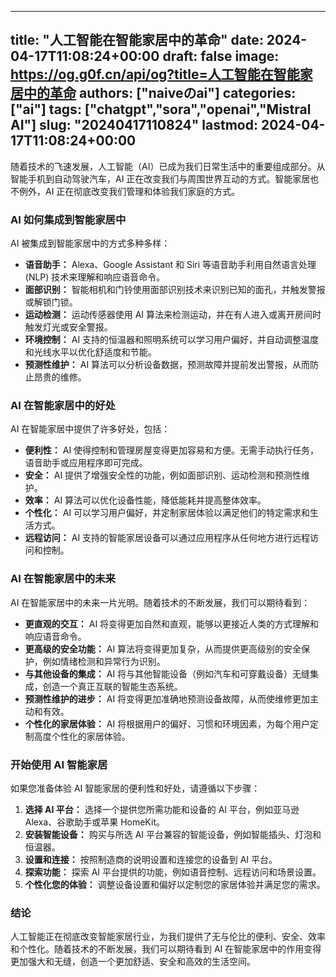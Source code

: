 
---
title: "人工智能在智能家居中的革命"
date: 2024-04-17T11:08:24+00:00
draft: false
image: https://og.g0f.cn/api/og?title=人工智能在智能家居中的革命
authors: ["naiveのai"]
categories: ["ai"]
tags: ["chatgpt","sora","openai","Mistral AI"]
slug: "20240417110824"
lastmod: 2024-04-17T11:08:24+00:00
---
随着技术的飞速发展，人工智能（AI）已成为我们日常生活中的重要组成部分。从智能手机到自动驾驶汽车，AI 正在改变我们与周围世界互动的方式。智能家居也不例外，AI 正在彻底改变我们管理和体验我们家庭的方式。

### AI 如何集成到智能家居中

AI 被集成到智能家居中的方式多种多样：

- **语音助手：** Alexa、Google Assistant 和 Siri 等语音助手利用自然语言处理 (NLP) 技术来理解和响应语音命令。
- **面部识别：** 智能相机和门铃使用面部识别技术来识别已知的面孔，并触发警报或解锁门锁。
- **运动检测：** 运动传感器使用 AI 算法来检测运动，并在有人进入或离开房间时触发灯光或安全警报。
- **环境控制：** AI 支持的恒温器和照明系统可以学习用户偏好，并自动调整温度和光线水平以优化舒适度和节能。
- **预测性维护：** AI 算法可以分析设备数据，预测故障并提前发出警报，从而防止昂贵的维修。

### AI 在智能家居中的好处

AI 在智能家居中提供了许多好处，包括：

- **便利性：** AI 使得控制和管理房屋变得更加容易和方便。无需手动执行任务，语音助手或应用程序即可完成。
- **安全：** AI 提供了增强安全性的功能，例如面部识别、运动检测和预测性维护。
- **效率：** AI 算法可以优化设备性能，降低能耗并提高整体效率。
- **个性化：** AI 可以学习用户偏好，并定制家居体验以满足他们的特定需求和生活方式。
- **远程访问：** AI 支持的智能家居设备可以通过应用程序从任何地方进行远程访问和控制。

### AI 在智能家居中的未来

AI 在智能家居中的未来一片光明。随着技术的不断发展，我们可以期待看到：

- **更直观的交互：** AI 将变得更加自然和直观，能够以更接近人类的方式理解和响应语音命令。
- **更高级的安全功能：** AI 算法将变得更加复杂，从而提供更高级别的安全保护，例如情绪检测和异常行为识别。
- **与其他设备的集成：** AI 将与其他智能设备（例如汽车和可穿戴设备）无缝集成，创造一个真正互联的智能生态系统。
- **预测性维护的进步：** AI 将变得更加准确地预测设备故障，从而使维修更加主动和有效。
- **个性化的家居体验：** AI 将根据用户的偏好、习惯和环境因素，为每个用户定制高度个性化的家居体验。

### 开始使用 AI 智能家居

如果您准备体验 AI 智能家居的便利性和好处，请遵循以下步骤：

1. **选择 AI 平台：** 选择一个提供您所需功能和设备的 AI 平台，例如亚马逊 Alexa、谷歌助手或苹果 HomeKit。
2. **安装智能设备：** 购买与所选 AI 平台兼容的智能设备，例如智能插头、灯泡和恒温器。
3. **设置和连接：** 按照制造商的说明设置和连接您的设备到 AI 平台。
4. **探索功能：** 探索 AI 平台提供的功能，例如语音控制、远程访问和场景设置。
5. **个性化您的体验：** 调整设备设置和偏好以定制您的家居体验并满足您的需求。

### 结论

人工智能正在彻底改变智能家居行业，为我们提供了无与伦比的便利、安全、效率和个性化。随着技术的不断发展，我们可以期待看到 AI 在智能家居中的作用变得更加强大和无缝，创造一个更加舒适、安全和高效的生活空间。